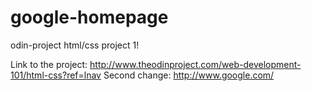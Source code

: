 google-homepage
===============

odin-project html/css project 1!

Link to the project: http://www.theodinproject.com/web-development-101/html-css?ref=lnav
Second change: http://www.google.com/